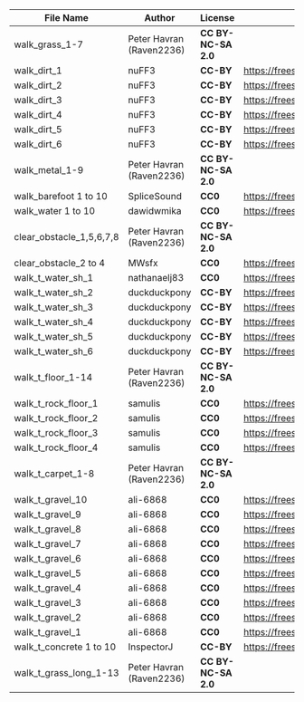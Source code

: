 | File Name        | Author   | License   | Link                            |
|------------------|----------|-----------|---------------------------------|
| walk_grass_1-7 | Peter Havran (Raven2236) | **CC BY-NC-SA 2.0** ||
| walk_dirt_1 | nuFF3 | **CC-BY** | https://freesound.org/s/477396/ |
| walk_dirt_2 | nuFF3 | **CC-BY** | https://freesound.org/s/477395/ |
| walk_dirt_3 | nuFF3 | **CC-BY** | https://freesound.org/s/477394/ |
| walk_dirt_4 | nuFF3 | **CC-BY** | https://freesound.org/s/477392/ |
| walk_dirt_5 | nuFF3 | **CC-BY** | https://freesound.org/s/477391/ |
| walk_dirt_6 | nuFF3 | **CC-BY** | https://freesound.org/s/477390/ |
| walk_metal_1-9 | Peter Havran (Raven2236) | **CC BY-NC-SA 2.0** ||
| walk_barefoot 1 to 10 | SpliceSound | **CC0** | https://freesound.org/s/338106/ |
| walk_water 1 to 10 | dawidwmika | **CC0** | https://freesound.org/s/372518/ |
| clear_obstacle_1,5,6,7,8 | Peter Havran (Raven2236) | **CC BY-NC-SA 2.0** ||
| clear_obstacle_2 to 4 | MWsfx | **CC0** | https://freesound.org/s/574247/ |
| walk_t_water_sh_1 | nathanaelj83 | **CC0** | https://freesound.org/s/145242/ |
| walk_t_water_sh_2 | duckduckpony | **CC-BY** | https://freesound.org/s/204017/ |
| walk_t_water_sh_3 | duckduckpony | **CC-BY** | https://freesound.org/s/204035/ |
| walk_t_water_sh_4 | duckduckpony | **CC-BY** | https://freesound.org/s/204034/ |
| walk_t_water_sh_5 | duckduckpony | **CC-BY** | https://freesound.org/s/204033/ |
| walk_t_water_sh_6 | duckduckpony | **CC-BY** | https://freesound.org/s/204032/ |
| walk_t_floor_1-14 | Peter Havran (Raven2236) | **CC BY-NC-SA 2.0** ||
| walk_t_rock_floor_1 | samulis | **CC0** | https://freesound.org/s/197781/ |
| walk_t_rock_floor_2 | samulis | **CC0** | https://freesound.org/s/197780/ |
| walk_t_rock_floor_3 | samulis | **CC0** | https://freesound.org/s/197779/ |
| walk_t_rock_floor_4 | samulis | **CC0** | https://freesound.org/s/197778/ |
| walk_t_carpet_1-8 | Peter Havran (Raven2236) | **CC BY-NC-SA 2.0** ||
| walk_t_gravel_10 | ali-6868 | **CC0** | https://freesound.org/s/384880/ |
| walk_t_gravel_9 | ali-6868 | **CC0** | https://freesound.org/s/384879/ |
| walk_t_gravel_8 | ali-6868 | **CC0** | https://freesound.org/s/384878/ |
| walk_t_gravel_7 | ali-6868 | **CC0** | https://freesound.org/s/384877/ |
| walk_t_gravel_6 | ali-6868 | **CC0** | https://freesound.org/s/384876/ |
| walk_t_gravel_5 | ali-6868 | **CC0** | https://freesound.org/s/384875/ |
| walk_t_gravel_4 | ali-6868 | **CC0** | https://freesound.org/s/384874/ |
| walk_t_gravel_3 | ali-6868 | **CC0** | https://freesound.org/s/384873/ |
| walk_t_gravel_2 | ali-6868 | **CC0** | https://freesound.org/s/384872/ |
| walk_t_gravel_1 | ali-6868 | **CC0** | https://freesound.org/s/384871/ |
| walk_t_concrete 1 to 10 | InspectorJ| **CC-BY** | https://freesound.org/s/336598/ |
| walk_t_grass_long_1-13 | Peter Havran (Raven2236) | **CC BY-NC-SA 2.0** ||